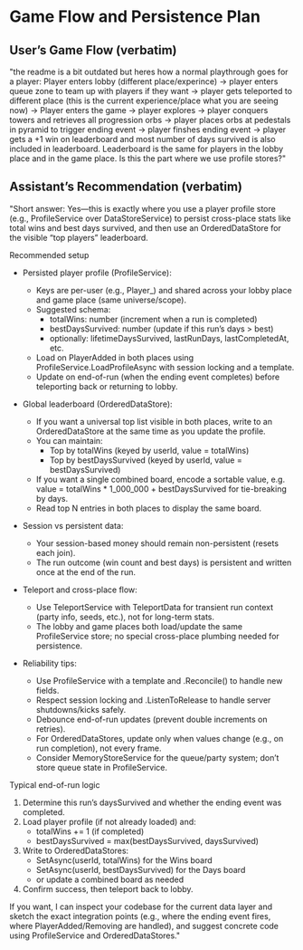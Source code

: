 # Game Flow and Persistence Plan

## User’s Game Flow (verbatim)

"the readme is a bit outdated but heres how a normal playthrough goes for a player:
Player enters lobby (different place/experince) -> player enters queue zone to team up with players if they want  -> player gets teleported to different place (this is the current experience/place  what you are seeing now) -> Player enters the game -> player explores -> player conquers towers and retrieves all progression orbs -> player places orbs at pedestals in pyramid to trigger ending event -> player finshes ending event -> player gets a +1 win on leaderboard and most number of days survived  is also included in leaderboard. Leaderboard is the same for players in the lobby place and in the game place. Is this the part where we use profile stores?"

## Assistant’s Recommendation (verbatim)

"Short answer: Yes—this is exactly where you use a player profile store (e.g., ProfileService over DataStoreService) to persist cross-place stats like total wins and best days survived, and then use an OrderedDataStore for the visible “top players” leaderboard.

Recommended setup
- Persisted player profile (ProfileService):
  - Keys are per-user (e.g., Player_<UserId>) and shared across your lobby place and game place (same universe/scope).
  - Suggested schema:
    - totalWins: number (increment when a run is completed)
    - bestDaysSurvived: number (update if this run’s days > best)
    - optionally: lifetimeDaysSurvived, lastRunDays, lastCompletedAt, etc.
  - Load on PlayerAdded in both places using ProfileService.LoadProfileAsync with session locking and a template.
  - Update on end-of-run (when the ending event completes) before teleporting back or returning to lobby.

- Global leaderboard (OrderedDataStore):
  - If you want a universal top list visible in both places, write to an OrderedDataStore at the same time as you update the profile.
  - You can maintain:
    - Top by totalWins (keyed by userId, value = totalWins)
    - Top by bestDaysSurvived (keyed by userId, value = bestDaysSurvived)
  - If you want a single combined board, encode a sortable value, e.g. value = totalWins * 1_000_000 + bestDaysSurvived for tie-breaking by days.
  - Read top N entries in both places to display the same board.

- Session vs persistent data:
  - Your session-based money should remain non-persistent (resets each join).
  - The run outcome (win count and best days) is persistent and written once at the end of the run.

- Teleport and cross-place flow:
  - Use TeleportService with TeleportData for transient run context (party info, seeds, etc.), not for long-term stats.
  - The lobby and game places both load/update the same ProfileService store; no special cross-place plumbing needed for persistence.

- Reliability tips:
  - Use ProfileService with a template and .Reconcile() to handle new fields.
  - Respect session locking and .ListenToRelease to handle server shutdowns/kicks safely.
  - Debounce end-of-run updates (prevent double increments on retries).
  - For OrderedDataStores, update only when values change (e.g., on run completion), not every frame.
  - Consider MemoryStoreService for the queue/party system; don’t store queue state in ProfileService.

Typical end-of-run logic
1) Determine this run’s daysSurvived and whether the ending event was completed.
2) Load player profile (if not already loaded) and:
   - totalWins += 1 (if completed)
   - bestDaysSurvived = max(bestDaysSurvived, daysSurvived)
3) Write to OrderedDataStores:
   - SetAsync(userId, totalWins) for the Wins board
   - SetAsync(userId, bestDaysSurvived) for the Days board
   - or update a combined board as needed
4) Confirm success, then teleport back to lobby.

If you want, I can inspect your codebase for the current data layer and sketch the exact integration points (e.g., where the ending event fires, where PlayerAdded/Removing are handled), and suggest concrete code using ProfileService and OrderedDataStores."
